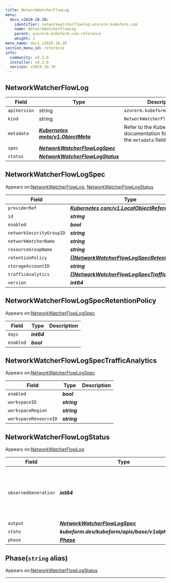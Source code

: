 ```yaml
---
title: NetworkWatcherFlowLog
menu:
  docs_v2020.10.30:
    identifier: networkwatcherflowlog-azurerm.kubeform.com
    name: NetworkWatcherFlowLog
    parent: azurerm.kubeform.com-reference
    weight: 1
menu_name: docs_v2020.10.30
section_menu_id: reference
info:
  community: v0.3.0
  installer: v0.3.0
  version: v2020.10.30
---
```


## NetworkWatcherFlowLog
| Field | Type | Description |
| ------ | ----- | ----------- |
| `apiVersion` | string | `azurerm.kubeform.com/v1alpha1` |
|    `kind` | string | `NetworkWatcherFlowLog` |
| `metadata` | ***[Kubernetes meta/v1.ObjectMeta](https://v1-18.docs.kubernetes.io/docs/reference/generated/kubernetes-api/v1.18/#objectmeta-v1-meta)***|Refer to the Kubernetes API documentation for the fields of the `metadata` field.|
| `spec` | ***[NetworkWatcherFlowLogSpec](#networkwatcherflowlogspec)***||
| `status` | ***[NetworkWatcherFlowLogStatus](#networkwatcherflowlogstatus)***||
## NetworkWatcherFlowLogSpec

Appears on:[NetworkWatcherFlowLog](#networkwatcherflowlog), [NetworkWatcherFlowLogStatus](#networkwatcherflowlogstatus)

| Field | Type | Description |
| ------ | ----- | ----------- |
| `providerRef` | ***[Kubernetes core/v1.LocalObjectReference](https://v1-18.docs.kubernetes.io/docs/reference/generated/kubernetes-api/v1.18/#localobjectreference-v1-core)***||
| `id` | ***string***||
| `enabled` | ***bool***||
| `networkSecurityGroupID` | ***string***||
| `networkWatcherName` | ***string***||
| `resourceGroupName` | ***string***||
| `retentionPolicy` | ***[[]NetworkWatcherFlowLogSpecRetentionPolicy](#networkwatcherflowlogspecretentionpolicy)***||
| `storageAccountID` | ***string***||
| `trafficAnalytics` | ***[[]NetworkWatcherFlowLogSpecTrafficAnalytics](#networkwatcherflowlogspectrafficanalytics)***| ***(Optional)*** |
| `version` | ***int64***| ***(Optional)*** |
## NetworkWatcherFlowLogSpecRetentionPolicy

Appears on:[NetworkWatcherFlowLogSpec](#networkwatcherflowlogspec)

| Field | Type | Description |
| ------ | ----- | ----------- |
| `days` | ***int64***||
| `enabled` | ***bool***||
## NetworkWatcherFlowLogSpecTrafficAnalytics

Appears on:[NetworkWatcherFlowLogSpec](#networkwatcherflowlogspec)

| Field | Type | Description |
| ------ | ----- | ----------- |
| `enabled` | ***bool***||
| `workspaceID` | ***string***||
| `workspaceRegion` | ***string***||
| `workspaceResourceID` | ***string***||
## NetworkWatcherFlowLogStatus

Appears on:[NetworkWatcherFlowLog](#networkwatcherflowlog)

| Field | Type | Description |
| ------ | ----- | ----------- |
| `observedGeneration` | ***int64***| ***(Optional)*** Resource generation, which is updated on mutation by the API Server.|
| `output` | ***[NetworkWatcherFlowLogSpec](#networkwatcherflowlogspec)***| ***(Optional)*** |
| `state` | ***kubeform.dev/kubeform/apis/base/v1alpha1.State***| ***(Optional)*** |
| `phase` | ***[Phase](#phase)***| ***(Optional)*** |
## Phase(`string` alias)

Appears on:[NetworkWatcherFlowLogStatus](#networkwatcherflowlogstatus)

---
